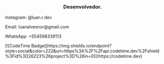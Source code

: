 <h3 align="center">Desenvolvedor.</h3>

<p align="left">
 Instagram: @luan.r.dev
</p>
<p align="left">
 Email: luanalvesnsr@gmail.com
</p>
<p align="left">
 WhatsApp: +554598339113
</p>


<p>
 [![CodeTime Badge](https://img.shields.io/endpoint?style=social&color=222&url=https%3A%2F%2Fapi.codetime.dev%2Fshield%3Fid%3D26223%26project%3D%26in=0)](https://codetime.dev)
</p>
